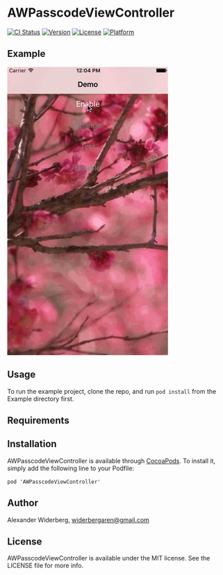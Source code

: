 # AWPasscodeViewController

[![CI Status](http://img.shields.io/travis/leetal/AWPasscodeViewController.svg?style=flat)](https://travis-ci.org/leetal/AWPasscodeViewController)
[![Version](https://img.shields.io/cocoapods/v/AWPasscodeViewController.svg?style=flat)](http://cocoadocs.org/docsets/AWPasscodeViewController)
[![License](https://img.shields.io/cocoapods/l/AWPasscodeViewController.svg?style=flat)](http://cocoadocs.org/docsets/AWPasscodeViewController)
[![Platform](https://img.shields.io/cocoapods/p/AWPasscodeViewController.svg?style=flat)](http://cocoadocs.org/docsets/AWPasscodeViewController)

## Example

![Example run](Example.gif)

## Usage

To run the example project, clone the repo, and run `pod install` from the Example directory first.

## Requirements

## Installation

AWPasscodeViewController is available through [CocoaPods](http://cocoapods.org). To install
it, simply add the following line to your Podfile:

    pod 'AWPasscodeViewController'

## Author

Alexander Widerberg, widerbergaren@gmail.com

## License

AWPasscodeViewController is available under the MIT license. See the LICENSE file for more info.
